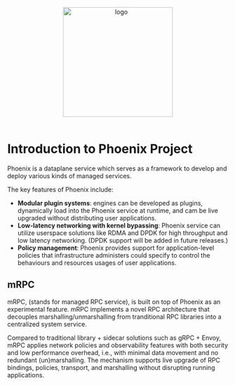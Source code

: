 <div align="center">
<img src="https://github.com/phoenix-dataplane/phoenix/raw/main/phoenix-logo-red-black.png" alt="logo" width="250"></img>
<br></br>
</div>

# Introduction to Phoenix Project
Phoenix is a dataplane service which serves as a framework to develop and deploy various kinds of managed services.

The key features of Phoenix include:
- **Modular plugin systems**: engines can be developed as plugins, dynamically load into the Phoenix service at runtime,
and cam be live upgraded without distributing user applications.
- **Low-latency networking with kernel bypassing**:
Phoenix service can utilize userspace solutions like RDMA and DPDK for high throughput and low latency networking.
(DPDK support will be added in future releases.)
- **Policy management**: Phoenix provides support for application-level policies that infrastructure administers could
specify to control the behaviours and resources usages of user applications. 

## mRPC
mRPC, (stands for managed RPC service), is built on top of Phoenix as an experimental feature.
mRPC implements a novel RPC architecture that decouples marshalling/unmarshalling from tranditional RPC libraries into a centralized system service.

Compared to traditional library + sidecar solutions such as gRPC + Envoy,
mRPC applies network policies and observability features with both security and low performance overhead,
i.e., with minimal data movement and no redundant (un)marshalling. The mechanism supports live upgrade of
RPC bindings, policies, transport, and marshalling without disrupting running applications.
